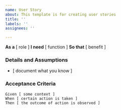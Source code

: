 ```yaml
---
name: User Story
about: This template is for creating user stories
title: ''
labels: ''
assignees: ''

---
```


**As a** [ role ]
 **I need** [ function ]
 **So that** [ benefit ]
 ### Details and Assumptions
 * [ document what you know ]
 ### Acceptance Criteria
 ```gherkin
 Given [ some context ]
 When [ certain action is taken ]
 Then [ the outcome of action is observed ]
```
